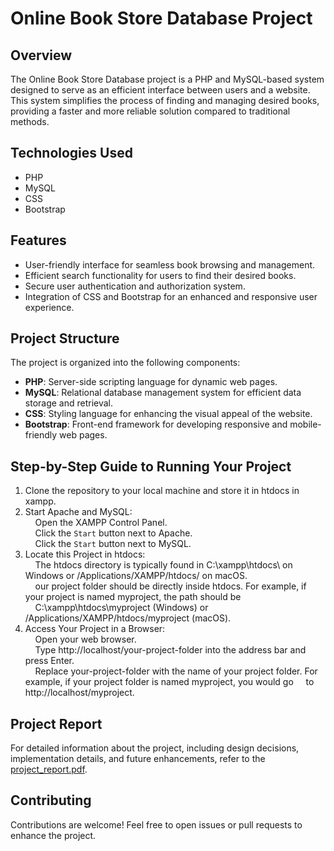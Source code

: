 # Online Book Store Database Project

## Overview

The Online Book Store Database project is a PHP and MySQL-based system designed to serve as an efficient interface between users and a website. This system simplifies the process of finding and managing desired books, providing a faster and more reliable solution compared to traditional methods.

## Technologies Used

- PHP
- MySQL
- CSS
- Bootstrap

## Features

- User-friendly interface for seamless book browsing and management.
- Efficient search functionality for users to find their desired books.
- Secure user authentication and authorization system.
- Integration of CSS and Bootstrap for an enhanced and responsive user experience.

## Project Structure

The project is organized into the following components:

- **PHP**: Server-side scripting language for dynamic web pages.
- **MySQL**: Relational database management system for efficient data storage and retrieval.
- **CSS**: Styling language for enhancing the visual appeal of the website.
- **Bootstrap**: Front-end framework for developing responsive and mobile-friendly web pages.

## Step-by-Step Guide to Running Your Project

1. Clone the repository to your local machine and store it in htdocs in xampp.
2. Start Apache and MySQL:<br>
    &nbsp;&nbsp;&nbsp;&nbsp;Open the XAMPP Control Panel.<br>
    &nbsp;&nbsp;&nbsp;&nbsp;Click the `Start` button next to Apache.<br>
    &nbsp;&nbsp;&nbsp;&nbsp;Click the `Start` button next to MySQL.
3. Locate this Project in htdocs:<br>
    &nbsp;&nbsp;&nbsp;&nbsp;The htdocs directory is typically found in C:\xampp\htdocs\ on Windows or /Applications/XAMPP/htdocs/ on macOS.<br>
    &nbsp;&nbsp;&nbsp;&nbsp;our project folder should be directly inside htdocs. For example, if your project is named myproject, the path should be &nbsp;&nbsp;&nbsp;&nbsp;C:\xampp\htdocs\myproject (Windows) or /Applications/XAMPP/htdocs/myproject (macOS).
4. Access Your Project in a Browser:<br>
    &nbsp;&nbsp;&nbsp;&nbsp;Open your web browser.<br>
    &nbsp;&nbsp;&nbsp;&nbsp;Type http://localhost/your-project-folder into the address bar and press Enter.<br>
    &nbsp;&nbsp;&nbsp;&nbsp;Replace your-project-folder with the name of your project folder. For example, if your project folder is named myproject, you would go &nbsp;&nbsp;&nbsp;&nbsp;to http://localhost/myproject.


## Project Report

For detailed information about the project, including design decisions, implementation details, and future enhancements, refer to the [project_report.pdf](https://github.com/kushalac/database_project/files/8885424/project_report.pdf).

## Contributing

Contributions are welcome! Feel free to open issues or pull requests to enhance the project.


